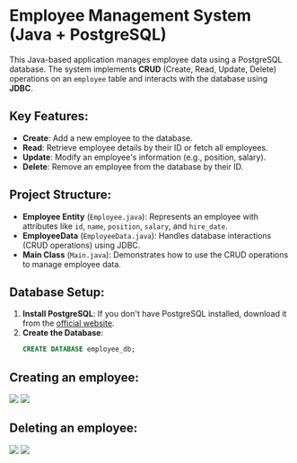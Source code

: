 # Employee Management System (Java + PostgreSQL)

This Java-based application manages employee data using a PostgreSQL database. The system implements **CRUD** (Create, Read, Update, Delete) operations on an `employee` table and interacts with the database using **JDBC**.

## Key Features:
- **Create**: Add a new employee to the database.
- **Read**: Retrieve employee details by their ID or fetch all employees.
- **Update**: Modify an employee's information (e.g., position, salary).
- **Delete**: Remove an employee from the database by their ID.

## Project Structure:
- **Employee Entity** (`Employee.java`): Represents an employee with attributes like `id`, `name`, `position`, `salary`, and `hire_date`.
- **EmployeeData** (`EmployeeData.java`): Handles database interactions (CRUD operations) using JDBC.
- **Main Class** (`Main.java`): Demonstrates how to use the CRUD operations to manage employee data.

## Database Setup:

1. **Install PostgreSQL**: If you don't have PostgreSQL installed, download it from the [official website](https://www.postgresql.org/download/).
2. **Create the Database**:
   ```sql
   CREATE DATABASE employee_db;
## Creating an employee:
![](https://github.com/user-attachments/assets/3b6f6a70-6ab0-4391-89d2-eae0f656c62e)
![](https://github.com/user-attachments/assets/82628a93-a163-428f-b590-b48fc6a33649)

## Deleting an employee:
![](https://github.com/user-attachments/assets/03cd433d-4298-4173-85ff-85768a7ca2c3)
![](https://github.com/user-attachments/assets/49504458-2486-4f85-bb84-10167ecf1b23)

